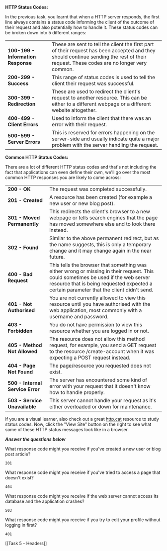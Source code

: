 **HTTP Status Codes:**

In the previous task, you learnt that when a HTTP server responds, the first line always contains a status code informing the client of the outcome of their request and also potentially how to handle it. These status codes can be broken down into 5 different ranges:

|   |   |
|---|---|
|**100-199 - Information Response**|These are sent to tell the client the first part of their request has been accepted and they should continue sending the rest of their request. These codes are no longer very common.|
|**200-299 - Success**|This range of status codes is used to tell the client their request was successful.|
|**300-399 - Redirection**|These are used to redirect the client's request to another resource. This can be either to a different webpage or a different website altogether.|
|**400-499 - Client Errors**|Used to inform the client that there was an error with their request.|
|**500-599 - Server Errors**|This is reserved for errors happening on the server-side and usually indicate quite a major problem with the server handling the request.|

**Common HTTP Status Codes:**

There are a lot of different HTTP status codes and that's not including the fact that applications can even define their own, we'll go over the most common HTTP responses you are likely to come across:

|   |   |
|---|---|
|**200 - OK**|The request was completed successfully.|
|**201 - Created**|A resource has been created (for example a new user or new blog post).|
|**301 - Moved Permanently**|This redirects the client's browser to a new webpage or tells search engines that the page has moved somewhere else and to look there instead.|
|**302 - Found**|Similar to the above permanent redirect, but as the name suggests, this is only a temporary change and it may change again in the near future.|
|**400 - Bad Request**|This tells the browser that something was either wrong or missing in their request. This could sometimes be used if the web server resource that is being requested expected a certain parameter that the client didn't send.|
|**401 - Not Authorised**|You are not currently allowed to view this resource until you have authorised with the web application, most commonly with a username and password.|
|**403 - Forbidden**|You do not have permission to view this resource whether you are logged in or not.|
|**405 - Method Not Allowed**|The resource does not allow this method request, for example, you send a GET request to the resource /create-account when it was expecting a POST request instead.|
|**404 - Page Not Found**|The page/resource you requested does not exist.|
|**500 - Internal Service Error**|The server has encountered some kind of error with your request that it doesn't know how to handle properly.|
|**503 - Service Unavailable**|This server cannot handle your request as it's either overloaded or down for maintenance.|

If you are a visual learner, also check out a great [http.cat](https://http.cat/) resource to study status codes. Now, click the "View Site" button on the right to see what some of these HTTP status messages look like in a browser.


___Answer the questions below___

What response code might you receive if you've created a new user or blog post article?
	
	201

What response code might you receive if you've tried to access a page that doesn't exist?
	
	404

What response code might you receive if the web server cannot access its database and the application crashes?
	
	503

What response code might you receive if you try to edit your profile without logging in first?
	
	401


[[Task 5 - Headers]]